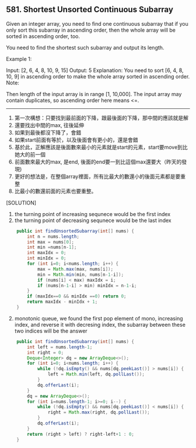 ## 581. Shortest Unsorted Continuous Subarray

Given an integer array, you need to find one continuous subarray that if you only sort this subarray in ascending order, then the whole array will be sorted in ascending order, too.

You need to find the shortest such subarray and output its length.

Example 1:

Input: [2, 6, 4, 8, 10, 9, 15]
Output: 5
Explanation: You need to sort [6, 4, 8, 10, 9] in ascending order to make the whole array sorted in ascending order.
Note:

Then length of the input array is in range [1, 10,000].
The input array may contain duplicates, so ascending order here means <=.

----

1. 第一次構想：只要找到最前面的下降，跟最後面的下降，那中間的應該就是解
2. 還要找出中間的max, 往後延伸
3. 如果到最後都沒下降了，會錯
4. 如果start前面有等於，以及後面會有更小的，還是會錯
5. 基於此，正解應該是後面數來最小的元素就是start的元素，start要move到比她大的前一個
6. 前面數來最大的max, 是end, 後面的end要一到比這個max還要大（昨天的發現)
7. 更好的想法是，在整個array裡面，所有比最大的數還小的後面元素都是要重整
8. 比最小的數還前面的元素也要重整。

[SOLUTION] 

1. the turning point of increasing sequnece would be the first index
2. the turning point of decreasing sequnece would be the last index

```java
    public int findUnsortedSubarray(int[] nums) {
        int n = nums.length;
        int max = nums[0];
        int min =nums[n-1];
        int maxIdx = 0;
        int minIdx = 0;
        for (int i=0; i<nums.length; i++) {
            max = Math.max(max, nums[i]);
            min = Math.min(min, nums[n-1-i]);
            if (nums[i] < max) maxIdx = i;
            if (nums[n-1-i] > min) minIdx = n-1-i;
        }
        if (maxIdx==0 && minIdx ==0) return 0;
        return maxIdx - minIdx + 1;
    }
```

2. monotonic queue, we found the first pop element of mono, increasing index, and reverse it with decresing index, the subarray between these two indices will be the answer

```java
    public int findUnsortedSubarray(int[] nums) {
        int left = nums.length-1;
        int right = 0;
        Deque<Integer> dq = new ArrayDeque<>();
        for (int i=0; i<nums.length; i++) {
            while (!dq.isEmpty() && nums[dq.peekLast()] > nums[i]) {
                left = Math.min(left, dq.pollLast());
            }
            dq.offerLast(i);
        }
        dq = new ArrayDeque<>();
        for (int i=nums.length-1; i>=0; i--) {
            while (!dq.isEmpty() && nums[dq.peekLast()] < nums[i]) {
                right = Math.max(right, dq.pollLast());
            }
            dq.offerLast(i);
        }
        return (right > left) ? right-left+1 : 0;
    }
```

